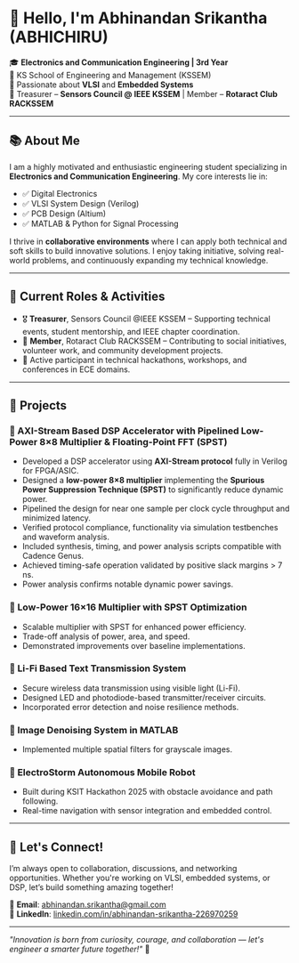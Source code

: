 # 👋 Hello, I'm Abhinandan Srikantha (ABHICHIRU)

🎓 **Electronics and Communication Engineering | 3rd Year**  
🏫 KS School of Engineering and Management (KSSEM)  
🔧 Passionate about **VLSI** and **Embedded Systems**  
👥 Treasurer – **Sensors Council @ IEEE KSSEM** | Member – **Rotaract Club RACKSSEM**

---

## 📚 About Me

I am a highly motivated and enthusiastic engineering student specializing in **Electronics and Communication Engineering**. My core interests lie in:

- ✅ Digital Electronics
- ✅ VLSI System Design (Verilog)
- ✅ PCB Design (Altium)
- ✅ MATLAB & Python for Signal Processing

I thrive in **collaborative environments** where I can apply both technical and soft skills to build innovative solutions. I enjoy taking initiative, solving real-world problems, and continuously expanding my technical knowledge.

---

## 💼 Current Roles & Activities

- 🎖 **Treasurer**, Sensors Council @IEEE KSSEM – Supporting technical events, student mentorship, and IEEE chapter coordination.  
- 🤝 **Member**, Rotaract Club RACKSSEM – Contributing to social initiatives, volunteer work, and community development projects.  
- 🧠 Active participant in technical hackathons, workshops, and conferences in ECE domains.

---

## 🚀 Projects

### 🔹 AXI-Stream Based DSP Accelerator with Pipelined Low-Power 8×8 Multiplier & Floating-Point FFT (SPST)

- Developed a DSP accelerator using **AXI-Stream protocol** fully in Verilog for FPGA/ASIC.  
- Designed a **low-power 8×8 multiplier** implementing the **Spurious Power Suppression Technique (SPST)** to significantly reduce dynamic power.  
- Pipelined the design for near one sample per clock cycle throughput and minimized latency.  
- Verified protocol compliance, functionality via simulation testbenches and waveform analysis.  
- Included synthesis, timing, and power analysis scripts compatible with Cadence Genus.  
- Achieved timing-safe operation validated by positive slack margins > 7 ns.  
- Power analysis confirms notable dynamic power savings.

### 🔹 Low-Power 16×16 Multiplier with SPST Optimization

- Scalable multiplier with SPST for enhanced power efficiency.  
- Trade-off analysis of power, area, and speed.  
- Demonstrated improvements over baseline implementations.

### 🔹 Li-Fi Based Text Transmission System

- Secure wireless data transmission using visible light (Li-Fi).  
- Designed LED and photodiode-based transmitter/receiver circuits.  
- Incorporated error detection and noise resilience methods.

### 🔹 Image Denoising System in MATLAB

- Implemented multiple spatial filters for grayscale images.  

### 🔹 ElectroStorm Autonomous Mobile Robot

- Built during KSIT Hackathon 2025 with obstacle avoidance and path following.  
- Real-time navigation with sensor integration and embedded control.

---

## 🤝 Let's Connect!

I’m always open to collaboration, discussions, and networking opportunities. Whether you're working on VLSI, embedded systems, or DSP, let’s build something amazing together!

📧 **Email**: abhinandan.srikantha@gmail.com  
🔗 **LinkedIn**: [linkedin.com/in/abhinandan-srikantha-226970259](https://www.linkedin.com/in/abhinandan-srikantha-226970259)

---

*"Innovation is born from curiosity, courage, and collaboration — let's engineer a smarter future together!"* 🚀
